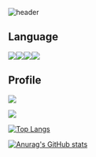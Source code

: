 ![header](https://capsule-render.vercel.app/api?type=${twinkling}&color=auto&height=${500}&section=header&text=${Welcome}&fontSize=${60}&animation=${waving})


<h2>Language</h2> 
<img src="https://img.shields.io/badge/java-007396?style=flat-square&logo=Java&logoColor=000000"/><img src="https://img.shields.io/badge/C-A8B9CC?style=flat-square&logo=C&logoColor=000000"/><img src="https://img.shields.io/badge/HTML-E34F26?style=flat-square&logo=HTML5&logoColor=000000"/><img src="https://img.shields.io/badge/CSS3-1572B6?style=flat-square&logo=CSS3&logoColor=000000"/>
<h2>Profile</h2>
<a href="https://www.instagram.com/hyooooo03/"><img src="https://img.shields.io/badge/instagram-ff69b4?style=flat-square&logo=instagram&logoColor=000000"/>
 
<a href="https://velog.io/@rkdgyfla"><img src="https://img.shields.io/badge/Velog-3DDC84?style=flat-square&logo=Blogger&logoColor=white"/></a>

[![Top Langs](https://github-readme-stats.vercel.app/api/top-langs/?username=Hyorimkang)](https://github.com/Hyorimkang/github-readme-stats)

[![Anurag's GitHub stats](https://github-readme-stats.vercel.app/api?username=Hyorimkang)](https://github.com/Hyorimkang/github-readme-stats)

 
